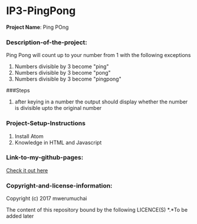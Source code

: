 # IP3-PingPong

**Project Name**: Ping POng


### Description-of-the-project:
Ping Pong will count up to your number from 1 with the following exceptions
1. Numbers divisible by 3 become "ping"
2. Numbers divisible by 3 become "pong"
3. Numbers divisible by 3 become "pingpong"

###Steps
1. after keying in a number the output should display whether the number is divisible upto the original number

### Project-Setup-Instructions
1. Install Atom
2. Knowledge in HTML and Javascript

### Link-to-my-github-pages:
[Check it out here](https://mwerumuchai.github.io/IP3-PingPong/)


### Copyright-and-license-information:
Copyright (c) 2017 mwerumuchai

The content of this repository bound by the following LICENCE(S)
*.*To be added later

